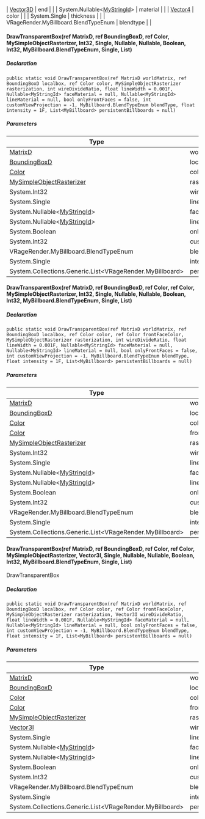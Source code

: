 | [Vector3D](https://keensoftwarehouse.github.io/SpaceEngineersModAPI/api/VRageMath.Vector3D.html) | end |     |
| System.Nullable<[MyStringId](https://keensoftwarehouse.github.io/SpaceEngineersModAPI/api/VRage.Utils.MyStringId.html)\> | material |     |
| [Vector4](https://keensoftwarehouse.github.io/SpaceEngineersModAPI/api/VRageMath.Vector4.html) | color |     |
| System.Single | thickness |     |
| VRageRender.MyBillboard.BlendTypeEnum | blendtype |     |

#### DrawTransparentBox(ref MatrixD, ref BoundingBoxD, ref Color, MySimpleObjectRasterizer, Int32, Single, Nullable<MyStringId>, Nullable<MyStringId>, Boolean, Int32, MyBillboard.BlendTypeEnum, Single, List<MyBillboard>)

##### Declaration

```
public static void DrawTransparentBox(ref MatrixD worldMatrix, ref BoundingBoxD localbox, ref Color color, MySimpleObjectRasterizer rasterization, int wireDivideRatio, float lineWidth = 0.001F, Nullable<MyStringId> faceMaterial = null, Nullable<MyStringId> lineMaterial = null, bool onlyFrontFaces = false, int customViewProjection = -1, MyBillboard.BlendTypeEnum blendType, float intensity = 1F, List<MyBillboard> persistentBillboards = null)
```

##### Parameters

| Type | Name | Description |
| --- | --- | --- |
| [MatrixD](https://keensoftwarehouse.github.io/SpaceEngineersModAPI/api/VRageMath.MatrixD.html) | worldMatrix |     |
| [BoundingBoxD](https://keensoftwarehouse.github.io/SpaceEngineersModAPI/api/VRageMath.BoundingBoxD.html) | localbox |     |
| [Color](https://keensoftwarehouse.github.io/SpaceEngineersModAPI/api/VRageMath.Color.html) | color |     |
| [MySimpleObjectRasterizer](https://keensoftwarehouse.github.io/SpaceEngineersModAPI/api/VRage.Game.MySimpleObjectRasterizer.html) | rasterization |     |
| System.Int32 | wireDivideRatio |     |
| System.Single | lineWidth |     |
| System.Nullable<[MyStringId](https://keensoftwarehouse.github.io/SpaceEngineersModAPI/api/VRage.Utils.MyStringId.html)\> | faceMaterial |     |
| System.Nullable<[MyStringId](https://keensoftwarehouse.github.io/SpaceEngineersModAPI/api/VRage.Utils.MyStringId.html)\> | lineMaterial |     |
| System.Boolean | onlyFrontFaces |     |
| System.Int32 | customViewProjection |     |
| VRageRender.MyBillboard.BlendTypeEnum | blendType |     |
| System.Single | intensity |     |
| System.Collections.Generic.List<VRageRender.MyBillboard\> | persistentBillboards |     |

#### DrawTransparentBox(ref MatrixD, ref BoundingBoxD, ref Color, ref Color, MySimpleObjectRasterizer, Int32, Single, Nullable<MyStringId>, Nullable<MyStringId>, Boolean, Int32, MyBillboard.BlendTypeEnum, Single, List<MyBillboard>)

##### Declaration

```
public static void DrawTransparentBox(ref MatrixD worldMatrix, ref BoundingBoxD localbox, ref Color color, ref Color frontFaceColor, MySimpleObjectRasterizer rasterization, int wireDivideRatio, float lineWidth = 0.001F, Nullable<MyStringId> faceMaterial = null, Nullable<MyStringId> lineMaterial = null, bool onlyFrontFaces = false, int customViewProjection = -1, MyBillboard.BlendTypeEnum blendType, float intensity = 1F, List<MyBillboard> persistentBillboards = null)
```

##### Parameters

| Type | Name | Description |
| --- | --- | --- |
| [MatrixD](https://keensoftwarehouse.github.io/SpaceEngineersModAPI/api/VRageMath.MatrixD.html) | worldMatrix |     |
| [BoundingBoxD](https://keensoftwarehouse.github.io/SpaceEngineersModAPI/api/VRageMath.BoundingBoxD.html) | localbox |     |
| [Color](https://keensoftwarehouse.github.io/SpaceEngineersModAPI/api/VRageMath.Color.html) | color |     |
| [Color](https://keensoftwarehouse.github.io/SpaceEngineersModAPI/api/VRageMath.Color.html) | frontFaceColor |     |
| [MySimpleObjectRasterizer](https://keensoftwarehouse.github.io/SpaceEngineersModAPI/api/VRage.Game.MySimpleObjectRasterizer.html) | rasterization |     |
| System.Int32 | wireDivideRatio |     |
| System.Single | lineWidth |     |
| System.Nullable<[MyStringId](https://keensoftwarehouse.github.io/SpaceEngineersModAPI/api/VRage.Utils.MyStringId.html)\> | faceMaterial |     |
| System.Nullable<[MyStringId](https://keensoftwarehouse.github.io/SpaceEngineersModAPI/api/VRage.Utils.MyStringId.html)\> | lineMaterial |     |
| System.Boolean | onlyFrontFaces |     |
| System.Int32 | customViewProjection |     |
| VRageRender.MyBillboard.BlendTypeEnum | blendType |     |
| System.Single | intensity |     |
| System.Collections.Generic.List<VRageRender.MyBillboard\> | persistentBillboards |     |

#### DrawTransparentBox(ref MatrixD, ref BoundingBoxD, ref Color, ref Color, MySimpleObjectRasterizer, Vector3I, Single, Nullable<MyStringId>, Nullable<MyStringId>, Boolean, Int32, MyBillboard.BlendTypeEnum, Single, List<MyBillboard>)

DrawTransparentBox

##### Declaration

```
public static void DrawTransparentBox(ref MatrixD worldMatrix, ref BoundingBoxD localbox, ref Color color, ref Color frontFaceColor, MySimpleObjectRasterizer rasterization, Vector3I wireDivideRatio, float lineWidth = 0.001F, Nullable<MyStringId> faceMaterial = null, Nullable<MyStringId> lineMaterial = null, bool onlyFrontFaces = false, int customViewProjection = -1, MyBillboard.BlendTypeEnum blendType, float intensity = 1F, List<MyBillboard> persistentBillboards = null)
```

##### Parameters

| Type | Name | Description |
| --- | --- | --- |
| [MatrixD](https://keensoftwarehouse.github.io/SpaceEngineersModAPI/api/VRageMath.MatrixD.html) | worldMatrix |     |
| [BoundingBoxD](https://keensoftwarehouse.github.io/SpaceEngineersModAPI/api/VRageMath.BoundingBoxD.html) | localbox |     |
| [Color](https://keensoftwarehouse.github.io/SpaceEngineersModAPI/api/VRageMath.Color.html) | color |     |
| [Color](https://keensoftwarehouse.github.io/SpaceEngineersModAPI/api/VRageMath.Color.html) | frontFaceColor |     |
| [MySimpleObjectRasterizer](https://keensoftwarehouse.github.io/SpaceEngineersModAPI/api/VRage.Game.MySimpleObjectRasterizer.html) | rasterization |     |
| [Vector3I](https://keensoftwarehouse.github.io/SpaceEngineersModAPI/api/VRageMath.Vector3I.html) | wireDivideRatio |     |
| System.Single | lineWidth |     |
| System.Nullable<[MyStringId](https://keensoftwarehouse.github.io/SpaceEngineersModAPI/api/VRage.Utils.MyStringId.html)\> | faceMaterial |     |
| System.Nullable<[MyStringId](https://keensoftwarehouse.github.io/SpaceEngineersModAPI/api/VRage.Utils.MyStringId.html)\> | lineMaterial |     |
| System.Boolean | onlyFrontFaces |     |
| System.Int32 | customViewProjection |     |
| VRageRender.MyBillboard.BlendTypeEnum | blendType |     |
| System.Single | intensity |     |
| System.Collections.Generic.List<VRageRender.MyBillboard\> | persistentBillboards |     |
